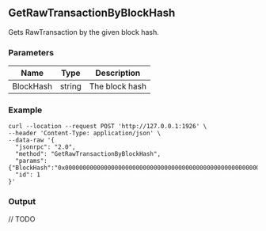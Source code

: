 ## GetRawTransactionByBlockHash

Gets RawTransaction by the given block hash.

### Parameters

| Name         | Type   | Description       |
| ---------------- | -------------- | ------- |
| BlockHash |string       |The block hash       |

### Example

```shell
curl --location --request POST 'http://127.0.0.1:1926' \
--header 'Content-Type: application/json' \
--data-raw '{
  "jsonrpc": "2.0",
  "method": "GetRawTransactionByBlockHash",
  "params": {"BlockHash":"0x0000000000000000000000000000000000000000000000000000000000000000"},
  "id": 1
}'
```

### Output

// TODO


